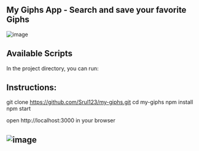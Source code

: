 ## My Giphs App - Search and save your favorite Giphs

  ![image](https://user-images.githubusercontent.com/31043411/200139586-54b78ed0-c527-42ee-86ce-c75b3c392c5a.png)


## Available Scripts

In the project directory, you can run:

## Instructions:
git clone https://github.com/Srul123/my-giphs.git
cd my-giphs
npm install
npm start 

open http://localhost:3000 in your browser

## ![image](https://user-images.githubusercontent.com/31043411/200139434-3b544428-bfc8-4cbb-8d4d-81675ef3781e.png)

